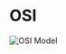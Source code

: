# OSI

![OSI Model](https://raw.githubusercontent.com/prchann/fs/main/b05ec2768e444131962da0eeade4d7a6.png)